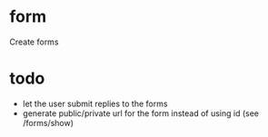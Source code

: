 # form
Create forms

# todo
- let the user submit replies to the forms
- generate public/private url for the form instead of using id (see /forms/show)
